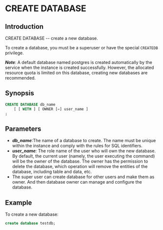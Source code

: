 # CREATE DATABASE

## Introduction

CREATE DATABASE -- create a new database.

To create a database, you must be a superuser or have the special `CREATEDB` privilege.

_**Note**_:  A default database named postgres is created automatically by the service when the instance is created successfully. However, the allocated resource quota is limited on this database, creating new databases are recommended.

## Synopsis 

```sql
CREATE DATABASE db_name
    [ [ WITH ] [ OWNER [=] user_name ]
;
```

## Parameters

- _**db_name**_:The name of a database to create. The name must be unique within the instance and comply with the rules for SQL identifiers.
- _**user_name**:_ The role name of the user who will own the new database. By default, the current user (namely, the user executing the command) will be the owner of the database. The owner has the permission to delete the database, which operation will remove the entities of the database, including table and data, etc.
- The super user can create database for other users and make them as owner. And then database owner can manage and configure the database.
## Example

To create a new database:

```sql
create database testdb;
```